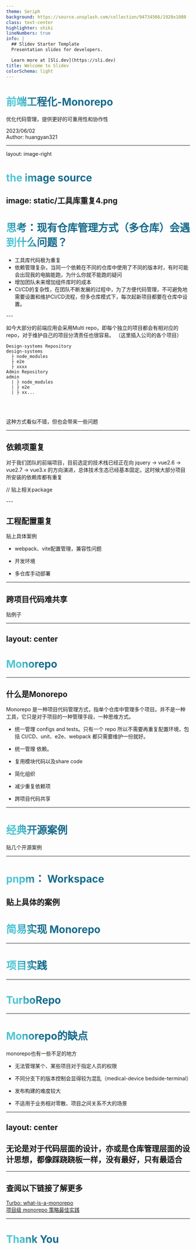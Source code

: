 ```yaml
---
theme: Seriph
background: https://source.unsplash.com/collection/94734566/1920x1080
class: text-center
highlighter: shiki
lineNumbers: true
info: |
  ## Slidev Starter Template
  Presentation slides for developers.

  Learn more at [Sli.dev](https://sli.dev)
title: Welcome to Slidev
colorSchema: light
---
```


# 前端工程化-Monorepo

<p text-xl>
优化代码管理，提供更好的可重用性和协作性
</p>

<div abs-bl mx-14 my-12 flex flex-col>
  <div text-sm opacity-50>2023/06/02</div>
  <div text-sm opacity-50>Author: huangyan321</div>
</div>

---
layout: image-right
# the image source
image: static/工具库重复4.png
---
# 思考：现有仓库管理方式（多仓库）会遇到什么问题？

<v-clicks>

- 工具库代码极为重复
- 依赖管理复杂，当同一个依赖在不同的仓库中使用了不同的版本时，有时可能会出现我的电脑能跑，为什么你就不能跑的疑问
- 增加团队未来增加组件库时的成本
- CI/CD的复杂性，在团队不断发展的过程中，为了方便代码管理，不可避免地需要设置和维护CI/CD流程，但多仓库模式下，每次起新项目都要在仓库中设置。

</v-clicks>
---

如今大部分的前端应用会采用Multi repo，即每个独立的项目都会有相对应的repo，对于维护自己的项目分清责任也很容易。
（这里插入公司的各个项目）

```
Design-systems Repository
design-systems
  ├ node_modules
  ├ e2e
  ├ xxxx
Admin Repository
admin
  | ├ node_modules
  | ├ e2e
  | ├ xx...
```

<br>
<br>
<v-clicks>

这种方式看似不错，但也会带来一些问题

</v-clicks>

<style>
h1 {
  background-color: #2B90B6;
  background-image: linear-gradient(45deg, #4EC5D4 10%, #146b8c 20%);
  background-size: 100%;
  -webkit-background-clip: text;
  -moz-background-clip: text;
  -webkit-text-fill-color: transparent;
  -moz-text-fill-color: transparent;
}
</style>
---

## 依赖项重复

对于我们团队的前端项目，目前选定的技术栈已经正在向 jquery -> vue2.6 -> vue2.7 -> vue3.x 的方向演进，总体技术生态已经基本固定。这时候大部分项目所安装的依赖库都有重复
<v-clicks>

// 贴上相关package

</v-clicks>
---

## 工程配置重复

<div mt-4/>

<v-clicks>

贴上具体案例

</v-clicks>
<v-clicks>

- webpack、vite配置管理，兼容性问题

- 开发环境

- 多仓库手动部署

</v-clicks>

---

## 跨项目代码难共享

<v-clicks>

贴例子

</v-clicks>

---
layout: center
---

# Monorepo

---

## 什么是Monorepo

Monorepo 是一种项目代码管理方式，指单个仓库中管理多个项目。并不是一种工具，它只是对于项目的一种管理手段，一种思维方式。

<v-clicks>

- 统一管理 configs and tests。只有一个 repo 所以不需要再重复配置环境，包括 CI/CD、unit、e2e、webpack 都只需要维护一份就好。

- 统一管理 依赖。

- 复用模块代码以及share code

- 简化组织

- 减少重复依赖项

- 跨项目代码共享

</v-clicks>

---

# 经典开源案例

<v-clicks>

贴几个开源案例

</v-clicks>

---

# pnpm： Workspace

贴上具体的案例
---

# 简易实现 Monorepo

---

# 项目实践

---

# TurboRepo

---

# Monorepo的缺点

monorepo也有一些不足的地方

<v-clicks>

- 无法管理某个、某些项目对于指定人员的权限

- 不同分支下的版本控制会显得较为混乱（medical-device bedside-terminal）

- 发布构建的难度较大

- 不适用于业务相对零散、项目之间关系不大的场景
</v-clicks>

---
layout: center
---
## 无论是对于代码层面的设计，亦或是仓库管理层面的设计思想，都像踩跷跷板一样，没有最好，只有最适合
---

## 查阅以下链接了解更多

[Turbo: what-is-a-monorepo](https://turbo.build/repo/docs/handbook/what-is-a-monorepo)  
[项目级 monorepo 策略最佳实践](https://zhuanlan.zhihu.com/p/348898271)  

---

# Thank You
